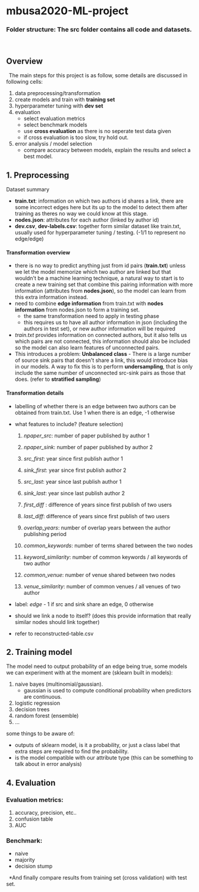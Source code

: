 # mbusa2020-ML-project
### Folder structure: The src folder contains all code and datasets.
<b>&nbsp;</b>

## Overview
<b>&nbsp;</b>
The main steps for this project is as follow, some details are discussed in following cells:

1. data preprocessing/transformation
2. create models and train with **training set**
3. hyperparameter tuning with **dev set**
4. evaluation
    - select evaluation metrics
    - select benchmark models
    - use **cross evaluation** as there is no seperate test data given
    - if cross evaluation is too slow, try hold out.
5. error analysis / model selection
    - compare accuracy between models, explain the results and select a best model.

## 1. Preprocessing
Dataset summary

* **train.txt**: information on which two authors id shares a link, there are some incorrect edges here but its up to the model to detect them after training as theres no way we could know at this stage.
* **nodes.json**: attributes for each author (linked by author id)
* **dev.csv**, **dev-labels.csv**: together form similar dataset like train.txt, usually used for hyperparameter tuning / testing. (-1/1 to represent no edge/edge)

#### Transformation overview
* there is no way to predict anything just from id pairs (**train.txt**) unless we let the model memorize which two author are linked but that wouldn't be a machine learning technique, a natural way to start is to create a new training set that combine this pairing information with more information (attributes from **nodes.json**), so the model can learn from this extra information instead.
* need to combine **edge information** from train.txt with **nodes information** from nodes.json to form a training set. 
    * the same transformation need to apply in testing phase
    * this requires us to have all author information in json (including the authors in test set), or new author information will be required
* *train.txt* provides information on connected authors, but it also tells us which pairs are not connected, this information should also be included so the model can also learn features of unconnected pairs.
* This introduces a problem: **Unbalanced class** - There is a large number of source sink pairs that doesn't share a link, this would introduce bias in our models. A way to fix this is to perform **undersampling**, that is only include the same number of unconnected src-sink pairs as those that does. (refer to **stratified sampling**)


#### Transformation details
* labelling of whether there is an edge between two authors can be obtained from train.txt. Use 1 when there is an edge, -1 otherwise

* what features to include? (feature selection)

    1. *npaper_src*: number of paper published by author 1

    2. *npaper_sink*: number of paper published by author 2

    3. *src_first*: year since first publish author 1

    4. *sink_first*: year since first publish author 2

    5. *src_last*: year since last publish author 1 

    6. *sink_last*: year since last publish author 2 

    7. *first_diff* : difference of years since first publish of two users

    8. *last_diff*: difference of years since first publish of two users

    9. *overlap_years*: number of overlap years between the author publishing period

    10. *common_keywords*: number of terms shared between the two nodes 

    11. *keyword_similarity*: number of common keywords / all keywords of two author

    12. *common_venue*: number of venue shared between two nodes    

    13. *venue_similarity*: number of common venues / all venues of two author

       

* label: *edge* - 1 if src and sink share an edge, 0 otherwise

* should we link a node to itself? (does this provide information that really similar nodes should link together)

* refer to reconstructed-table.csv

## 2. Training model
The model need to output probability of an edge being true, some models we can experiment with at the moment are (sklearn built in models):
1. naive bayes (multinomial/gaussian). 
    - gaussian is used to compute conditional probability when predictors are continuous.
2. logistic regression
3. decision trees
4. random forest (ensemble)
5. ...


some things to be aware of:

- outputs of sklearn model, is it a probability, or just a class label that extra steps are required to find the probability.
- is the model compatible with our attribute type (this can be something to talk about in error analysis)

## 4. Evaluation

### Evaluation metrics:
1. accuracy, precision, etc..
2. confusion table
3. AUC

### Benchmark:

- naive
- majority
- decision stump

<b>&nbsp;</b>
*And finally compare results from training set (cross validation) with test set.
